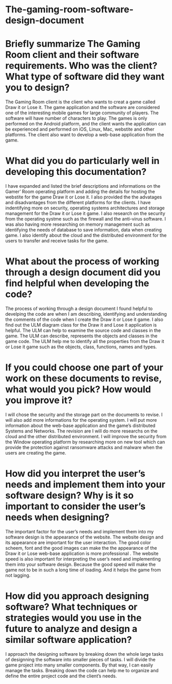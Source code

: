 # The-gaming-room-software-design-document

# Briefly summarize The Gaming Room client and their software requirements. Who was the client? What type of software did they want you to design?
The Gaming Room client is the client who wants to creat a game called Draw it or Lose it. The game application and the software are considered one of the interesting mobile games for large community of players. The software will have number of characters to play. The games is only performed on the Android platform, and the client wants the application can be experienced and performed on iOS, Linux, Mac, webstite and other platforms. The client also want to develop a web-base application from the game. 

# What did you do particularly well in developing this documentation?
I have expanded and listed the brief descriptions and informations on the Gamer’ Room operating platform and adding the details for hosting the webstite for the game Draw it or Lose it. I also provided the the advatages and disadvantages from the different platforms for the clients. I have indentifying more on security, operating systems architectures and storage management for the Draw it or Lose it game. I also research on the security from the operating systme such as the firewall and the anti-virus software. I was also having more researching on memory management such as identifying the needs of database to save information, data when creating game. I also identify about the cloud and the distributed environment for the users to transfer and receive tasks for the game.

# What about the process of working through a design document did you find helpful when developing the code?
The process of working through a design document I found helpful to develping the code are when I am describing, identifying and understanding the comments of the code when I create the Draw it or Lose it game. I also find out the ULM diagram class for the Draw it and Lose it application is helpful. The ULM can help to examine the source code and classes in the game. The ULM can describe, represents the objects and classes in the game code. The ULM help me to identify all the properties from the Draw it or Lose it game such as the objects, class, functions, names and types.

# If you could choose one part of your work on these documents to revise, what would you pick? How would you improve it?
I will chose the security and the storage part on the documents to revise. I will also add more informations for the operating system. I will put more information about the web-base application and the game’s distributed Systems and Networks. The revision are I will do more researchs on the cloud and the other distributed environment. I will improve the security from the Window operating platform by researching more on new tool which can provide the protection against ransomware attacks and malware when the users are creating the game.

# How did you interpret the user’s needs and implement them into your software design? Why is it so important to consider the user’s needs when designing? 
The important factor for the user’s needs and implement them into my software design is the appearance of the website. The website design and its appearance are important for the user interaction. The good color scheem, font and the good images can make the the appearance of the Draw it or Lose web-base application is more professional . The website speed is also important for interpreting the user’s need and implementing them into your software design. Because the good speed will make the game not to be in such a long time of loading. And it helps the game from not lagging.

# How did you approach designing software? What techniques or strategies would you use in the future to analyze and design a similar software application?
I approach the designing software by breaking down the whole large tasks of designning the software into smaller pieces of tasks. I will divide the game project into many smaller components. By that way, I can easily manage the tasks. Breaking down the code can help me to organize and define the entire project code and the client’s needs. 
